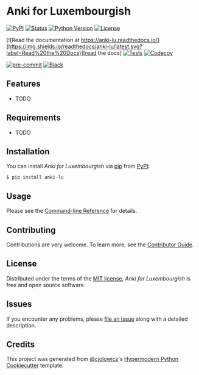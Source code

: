 # Anki for Luxembourgish

[![PyPI](https://img.shields.io/pypi/v/anki-lu.svg)][pypi_]
[![Status](https://img.shields.io/pypi/status/anki-lu.svg)][status]
[![Python Version](https://img.shields.io/pypi/pyversions/anki-lu)][python version]
[![License](https://img.shields.io/pypi/l/anki-lu)][license]

[![Read the documentation at https://anki-lu.readthedocs.io/](https://img.shields.io/readthedocs/anki-lu/latest.svg?label=Read%20the%20Docs)][read the docs]
[![Tests](https://github.com/Magwitch2/anki-lu/workflows/Tests/badge.svg)][tests]
[![Codecov](https://codecov.io/gh/Magwitch2/anki-lu/branch/main/graph/badge.svg)][codecov]

[![pre-commit](https://img.shields.io/badge/pre--commit-enabled-brightgreen?logo=pre-commit&logoColor=white)][pre-commit]
[![Black](https://img.shields.io/badge/code%20style-black-000000.svg)][black]

[pypi_]: https://pypi.org/project/anki-lu/
[status]: https://pypi.org/project/anki-lu/
[python version]: https://pypi.org/project/anki-lu
[read the docs]: https://anki-lu.readthedocs.io/
[tests]: https://github.com/Magwitch2/anki-lu/actions?workflow=Tests
[codecov]: https://app.codecov.io/gh/Magwitch2/anki-lu
[pre-commit]: https://github.com/pre-commit/pre-commit
[black]: https://github.com/psf/black

## Features

- TODO

## Requirements

- TODO

## Installation

You can install _Anki for Luxembourgish_ via [pip] from [PyPI]:

```console
$ pip install anki-lu
```

## Usage

Please see the [Command-line Reference] for details.

## Contributing

Contributions are very welcome.
To learn more, see the [Contributor Guide].

## License

Distributed under the terms of the [MIT license][license],
_Anki for Luxembourgish_ is free and open source software.

## Issues

If you encounter any problems,
please [file an issue] along with a detailed description.

## Credits

This project was generated from [@cjolowicz]'s [Hypermodern Python Cookiecutter] template.

[@cjolowicz]: https://github.com/cjolowicz
[pypi]: https://pypi.org/
[hypermodern python cookiecutter]: https://github.com/cjolowicz/cookiecutter-hypermodern-python
[file an issue]: https://github.com/Magwitch2/anki-lu/issues
[pip]: https://pip.pypa.io/

<!-- github-only -->

[license]: https://github.com/Magwitch2/anki-lu/blob/main/LICENSE
[contributor guide]: https://github.com/Magwitch2/anki-lu/blob/main/CONTRIBUTING.md
[command-line reference]: https://anki-lu.readthedocs.io/en/latest/usage.html
